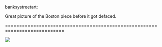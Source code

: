 <!--
id: 632398213
link: http://tumblr.atmos.org/post/632398213/banksystreetart-great-picture-of-the-boston
slug: banksystreetart-great-picture-of-the-boston
date: Tue May 25 2010 15:15:47 GMT-0700 (PDT)
publish: 2010-05-025
tags: 
title: banksystreetart:

Great picture of the Boston piece before it got defaced.

-->


banksystreetart:

Great picture of the Boston piece before it got defaced.

===========================================================================

![](http://25.media.tumblr.com/tumblr_l2z1azjYym1qafu4to1_500.jpg)

